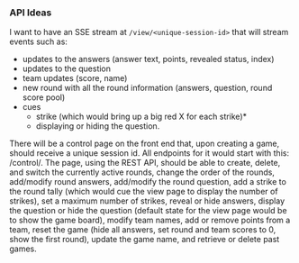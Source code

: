 ### API Ideas

I want to have an SSE stream at `/view/<unique-session-id>` that will stream events such as:
* updates to the answers (answer text, points, revealed status, index)
* updates to the question
* team updates (score, name)
* new round with all the round information (answers, question, round score pool)
* cues
    - strike (which would bring up a big red X for each strike)*
    - displaying or hiding the question.

There will be a control page on the front end that, upon creating a game, should receive a unique session id. All endpoints for it would start with this: /control/<unique-session-id>. The page, using the REST API, should be able to create, delete, and switch the currently active rounds, change the order of the rounds, add/modify round answers, add/modify the round question, add a strike to the round tally (which would cue the view page to display the number of strikes), set a maximum number of strikes, reveal or hide answers, display the question or hide the question (default state for the view page would be to show the game board), modify team names, add or remove points from a team, reset the game (hide all answers, set round and team scores to 0, show the first round), update the game name, and retrieve or delete past games.